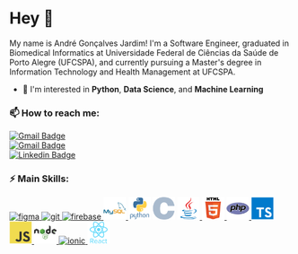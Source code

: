 <h1>Hey 👋</h1>

My name is André Gonçalves Jardim! I'm a Software Engineer, graduated in Biomedical Informatics at Universidade Federal de Ciências da Saúde de Porto Alegre (UFCSPA), and currently pursuing a Master's degree in Information Technology and Health Management at UFCSPA.

- 🔭 I'm interested in **Python**, **Data Science**, and **Machine Learning**

<h3 align="left">📫 How to reach me:</h3>

[![Gmail Badge](https://img.shields.io/badge/-andre.goncalves.jardim@gmail.com%20-c14438?style=flat-square&logo=Gmail&logoColor=white&link=mailto:andre.goncalves.jardim@gmail.com)](mailto:andre.goncalves.jardim@gmail.com)  
[![Gmail Badge](https://img.shields.io/badge/-andrej@ufcspa.edu.br%20-c14438?style=flat-square&logo=Gmail&logoColor=white&link=mailto:andrej@ufcspa.edu.br)](mailto:andrej@ufcspa.edu.br)  
[![Linkedin Badge](https://img.shields.io/badge/André_Jardim-0077B5?style=flat-square&logo=linkedin&logoColor=white)](https://www.linkedin.com/in/andr%C3%A9-gon%C3%A7alves-jardim-0b6517215/)

<h3 align="left">⚡ Main Skills:</h3>
<p align="left"> 

  <!-- Figma -->
  <a href="https://www.figma.com/" target="_blank"> 
    <img src="https://www.vectorlogo.zone/logos/figma/figma-icon.svg" alt="figma" width="40" height="40"/>
  </a> 
  <!-- Git -->
  <a href="https://git-scm.com/" target="_blank"> 
    <img src="https://www.vectorlogo.zone/logos/git-scm/git-scm-icon.svg" alt="git" width="40" height="40"/> 
  </a> 
  <!-- Firebase -->
  <a href="https://firebase.google.com/" target="_blank"> 
    <img src="https://www.vectorlogo.zone/logos/firebase/firebase-icon.svg" alt="firebase" width="40" height="40"/> 
  </a> 
  <!-- MySQL -->
  <a href="https://www.mysql.com/" target="_blank"> 
    <img src="https://raw.githubusercontent.com/devicons/devicon/master/icons/mysql/mysql-original-wordmark.svg" alt="mysql" width="40" height="40"/> 
  </a>
  <!-- Python -->
  <a>
    <img src="https://raw.githubusercontent.com/devicons/devicon/master/icons/python/python-original-wordmark.svg" alt="python" width="40"/>
  </a>
  <!-- C -->
  <a>
    <img src="https://raw.githubusercontent.com/devicons/devicon/master/icons/c/c-original.svg" alt="c" width="40" height="40"/>
  </a>
  <!-- Java -->
  <a href="https://www.java.com" target="_blank"> 
    <img src="https://raw.githubusercontent.com/devicons/devicon/master/icons/java/java-original.svg" alt="java" width="40" height="40"/> 
  </a>
  <!-- HTML 5 -->
  <a href="https://www.w3.org/html/" target="_blank"> 
    <img src="https://raw.githubusercontent.com/devicons/devicon/master/icons/html5/html5-original-wordmark.svg" alt="html5" width="40" height="40"/> 
  </a> 
  <!-- PHP -->
  <a href="https://www.php.net" target="_blank"> 
    <img src="https://raw.githubusercontent.com/devicons/devicon/master/icons/php/php-original.svg" alt="php" width="40" height="40"/> 
  </a> 
  <!-- TypeScript -->
  <a href="https://www.typescriptlang.org/" target="_blank"> 
    <img src="https://raw.githubusercontent.com/devicons/devicon/master/icons/typescript/typescript-original.svg" alt="typescript" width="40" height="40"/> 
  </a> 
  <!-- JavaScript -->
  <a href="https://developer.mozilla.org/en-US/docs/Web/JavaScript" target="_blank"> 
    <img src="https://raw.githubusercontent.com/devicons/devicon/master/icons/javascript/javascript-original.svg" alt="javascript" width="40" height="40"/> 
  </a> 
  <!-- Node.js -->
  <a href="https://nodejs.org" target="_blank"> 
    <img src="https://raw.githubusercontent.com/devicons/devicon/master/icons/nodejs/nodejs-original-wordmark.svg" alt="nodejs" width="40" height="40"/> 
  </a> 
  <!-- Ionic -->
  <a href="https://ionicframework.com" target="_blank"> 
    <img src="https://upload.wikimedia.org/wikipedia/commons/d/d1/Ionic_Logo.svg" alt="ionic" width="40" height="40"/> 
  </a> 
  <!-- React -->
  <a href="https://reactjs.org/" target="_blank"> 
    <img src="https://raw.githubusercontent.com/devicons/devicon/master/icons/react/react-original-wordmark.svg" alt="react" width="40" height="40"/> 
  </a> 
</p>
